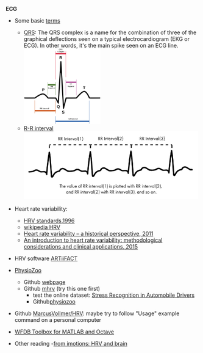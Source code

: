 **ECG**

- Some basic [terms](https://www.physionet.org/tutorials/hrv/#hr-extraction)
  - [QRS](https://en.wikipedia.org/wiki/QRS_complex): The QRS complex is a name for the combination of three of the graphical deflections seen on a typical electrocardiogram (EKG or ECG). In other words, it's the main spike seen on an ECG line.
    <img src="pics/QRS.png" alt="drawing" width="200"/>
  - [R-R interval](https://emedicine.medscape.com/article/2172196-overview)
    ![R-R-interval-trace.png](pics/R-R-interval-trace.png "R-R-interval-trace")

- Heart rate variability:
  - [HRV standards,1996](https://www.ncbi.nlm.nih.gov/pubmed/8737210)
  - [wikipedia HRV](https://en.wikipedia.org/wiki/Heart_rate_variability)
  - [Heart rate variability – a historical perspective, 2011](https://www.frontiersin.org/articles/10.3389/fphys.2011.00086/full)
  - [An introduction to heart rate variability: methodological considerations and clinical applications, 2015](https://www.frontiersin.org/articles/10.3389/fphys.2015.00055/full#B1)
  
 - HRV software [ARTiiFACT](http://www.artiifact.de/)
 - [PhysioZoo](https://physiozoo.com/)
    - Github [webpage](https://github.com/physiozoo)
    - Github [mhrv](https://github.com/physiozoo/mhrv) (try this one first)
      - test the online dataset: [Stress Recognition in Automobile Drivers](https://physionet.org/physiobank/database/drivedb/)
      - Github[physiozoo](https://github.com/physiozoo/physiozoo)
 - Github [MarcusVollmer/HRV](https://github.com/MarcusVollmer/HRV): maybe try to follow "Usage" example command on a personal computer
 - [WFDB Toolbox for MATLAB and Octave](https://www.physionet.org/physiotools/matlab/wfdb-app-matlab/)
 
 
 - Other reading
   -[from imotions: HRV and brain](https://imotions.com/blog/heart-rate-variability/)
